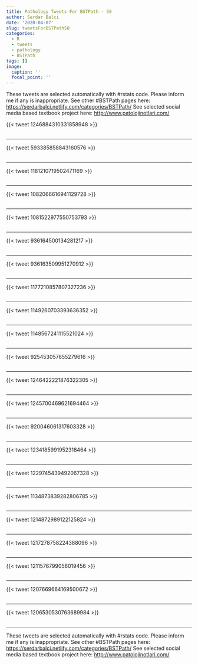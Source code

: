 ```yaml
---
title: Pathology Tweets For BSTPath - 50
author: Serdar Balci
date: '2020-04-07'
slug: tweetsForBSTPath50
categories:
  - R
  - tweets
  - pathology
  - BSTPath
tags: []
image:
  caption: ''
  focal_point: ''
---
```



These tweets are selected automatically with #rstats code. Please inform me if any is inappropriate.
See other #BSTPath pages here: https://serdarbalci.netlify.com/categories/BSTPath/ 
See selected social media based textbook project here: http://www.patolojinotlari.com/

{{< tweet 1246884310331858948 >}}
<br>
<br>
<hr>
{{< tweet 593385858843160576 >}}
<br>
<br>
<hr>
{{< tweet 1181210719502471169 >}}
<br>
<br>
<hr>
{{< tweet 1082066616941129728 >}}
<br>
<br>
<hr>
{{< tweet 1081522977550753793 >}}
<br>
<br>
<hr>
{{< tweet 936164500134281217 >}}
<br>
<br>
<hr>
{{< tweet 936163509951270912 >}}
<br>
<br>
<hr>
{{< tweet 1177210857807327236 >}}
<br>
<br>
<hr>
{{< tweet 1149260703393636352 >}}
<br>
<br>
<hr>
{{< tweet 1148567241115521024 >}}
<br>
<br>
<hr>
{{< tweet 925453057655279616 >}}
<br>
<br>
<hr>
{{< tweet 1246422221876322305 >}}
<br>
<br>
<hr>
{{< tweet 1245700469621694464 >}}
<br>
<br>
<hr>
{{< tweet 920046061317603328 >}}
<br>
<br>
<hr>
{{< tweet 1234185991952318464 >}}
<br>
<br>
<hr>
{{< tweet 1229745439492067328 >}}
<br>
<br>
<hr>
{{< tweet 1134873839282806785 >}}
<br>
<br>
<hr>
{{< tweet 1214872989122125824 >}}
<br>
<br>
<hr>
{{< tweet 1217278758224388096 >}}
<br>
<br>
<hr>
{{< tweet 1211576799056019456 >}}
<br>
<br>
<hr>
{{< tweet 1207669664169500672 >}}
<br>
<br>
<hr>
{{< tweet 1206530530763689984 >}}
<br>
<br>
<hr>


These tweets are selected automatically with #rstats code. Please inform me if any is inappropriate.
See other #BSTPath pages here: https://serdarbalci.netlify.com/categories/BSTPath/ 
See selected social media based textbook project here: http://www.patolojinotlari.com/
